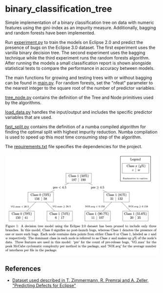 # binary_classification_tree
Simple implementation of a binary classification tree on data with numeric features using the gini-index as an impurity measure. Additionally, bagging and random forests have been implemented.

Run [experiment.py](src/experiment.py) to train the models on Eclipse 2.0 and predict the presence of bugs on the Eclipse 3.0 dataset. The first experiment uses the vanilla binary decision tree. The second experiment uses the bagging technique while the third experiment runs the random forests algorithm. After running the models a small classification report is shown alongside statistical tests to compare the performance in accuracy between models.

The main functions for growing and testing trees with or without bagging can be found in [main.py](main.py). For random forests, set the "nfeat" parameter to the nearest integer to the square root of the number of predictor variables.

[tree_node.py](src/tree_node.py) contains the definition of the Tree and Node primitives used by the algorithms. 

[load_data.py](src/load_data.py) handles the input/output and includes the specific predictor variables that are used.

[fast_split.py](src/fast_split.py) contains the definition of a numba compiled algorithm for finding the optimal split with highest impurity reduction. Numba compilation is used to speed up this most time consuming step of the algorithm. 

The [requirements.txt](requirements.txt) file specifies the dependencies for the project.
<div align="center">
  <img src="pruned_tree.png" alt="pruned subtree showing first three splits" width="600">
</div>

## References
- [Dataset used described in T. Zimmermann, R. Premraj and A. Zeller, "Predicting Defects for Eclipse"](https://www.researchgate.net/publication/4261889_Predicting_Defects_for_Eclipse/link/0912f508e35bb6451c000000/download)
